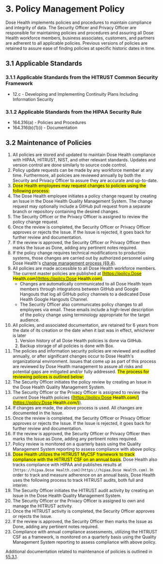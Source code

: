 # 3. Policy Management Policy

Dose Health implements policies and procedures to maintain compliance and integrity of data. The Security Officer and Privacy Officer are responsible for maintaining policies and procedures and assuring all Dose Health workforce members, business associates, customers, and partners are adherent to all applicable policies. Previous versions of policies are retained to assure ease of finding policies at specific historic dates in time.

## 3.1 Applicable Standards

### 3.1.1 Applicable Standards from the HITRUST Common Security Framework

* 12.c - Developing and Implementing Continuity Plans Including Information Security

### 3.1.2 Applicable Standards from the HIPAA Security Rule

* 164.316(a) - Policies and Procedures
* 164.316(b)(1)(i) - Documentation

## 3.2 Maintenance of Policies

1. All policies are stored and updated to maintain Dose Health compliance with HIPAA, HITRUST, NIST, and other relevant standards. Updates and version control are done similarly to source code control.
2. Policy update requests can be made by any workforce member at any time. Furthermore, all policies are reviewed annually by both the Security and Privacy Officer to assure they are accurate and up-to-date.
3. <mark>Dose Health employees may request changes to policies using the following process:</mark>
  1. The Dose Health employee initiates a policy change request by creating an Issue in the Dose Health Quality Management System. The change request may optionally include a GitHub pull request from a separate branch or repository containing the desired changes.
  2. The Security Officer or the Privacy Officer is assigned to review the policy change request.
  3. Once the review is completed, the Security Officer or Privacy Officer approves or rejects the Issue. If the Issue is rejected, it goes back for further review and documentation.
  4. If the review is approved, the Security Officer or Privacy Officer then marks the Issue as Done, adding any pertinent notes required.
  5. If the policy change requires technical modifications to production systems, those changes are carried out by authorized personnel using Dose Health's [change management process (§9.4)](#9.4-changing-existing-systems).
4. All policies are made accessible to all Dose Health workforce members. The current master policies are published at <mark>[https://policy.Dose Health.com](https://policy.Dose Health.com)</mark>.
   * Changes are automatically communicated to all Dose Health team members through integrations between GitHub and Google Hangouts that log all GitHub policy channels to a dedicated Dose Health Google Hangouts Channel.
   * The Security Officer also communicates policy changes to all employees via email. These emails include a high-level description of the policy change using terminology appropriate for the target audience.
5. All policies, and associated documentation, are retained for 6 years from the date of its creation or the date when it last was in effect, whichever is later
   1. Version history of all Dose Health policies is done via GitHub.
   2. Backup storage of all policies is done with Box.
6. The policies and information security policies are reviewed and audited annually, or after significant changes occur to Dose Health's organizational environment. Issues that come up as part of this process are reviewed by Dose Health management to assure all risks and potential gaps are mitigated and/or fully addressed. <mark>The process for reviewing polices is outlined below:</mark>
  1. The Security Officer initiates the policy review by creating an Issue in the Dose Health Quality Management System.
  2. The Security Officer or the Privacy Officer is assigned to review the current Dose Health policies (<mark>[https://policy.Dose Health.com/](https://policy.Dose Health.com/)</mark>).
  3. If changes are made, the above process is used. All changes are documented in the Issue.
  4. Once the review is completed, the Security Officer or Privacy Officer approves or rejects the Issue. If the Issue is rejected, it goes back for further review and documentation.
  5. If the review is approved, the Security Officer or Privacy Officer then marks the Issue as Done, adding any pertinent notes required.
  6. Policy review is monitored on a quarterly basis using the Quality Management System reporting to assess compliance with above policy.
7. <mark>Dose Health utilizes the HITRUST MyCSF framework to track compliance with the HITRUST CSF on an annual basis</mark>. Dose Health also tracks compliance with HIPAA and publishes results at `[https://hipaa.Dose Health.com](https://hipaa.Dose Health.com)`. In order to track and measure adherence on an annual basis, Dose Health uses the following process to track HITRUST audits, both full and interim:
  1. The Security Officer initiates the HITRUST audit activity by creating an Issue in the Dose Health Quality Management System.
  2. The Security Officer or the Privacy Officer is assigned to own and manage the HITRUST activity.
  3. Once the HITRUST activity is completed, the Security Officer approves or rejects the Issue.
  5. If the review is approved, the Security Officer then marks the Issue as Done, adding any pertinent notes required.
  6. Compliance with annual compliance assessments, utilizing the HITRUST CSF as a framework, is monitored on a quarterly basis using the Quality Management System reporting to assess compliance with above policy.

Additional documentation related to maintenance of policies is outlined in [§5.3.1](#5.3-security-officer).
